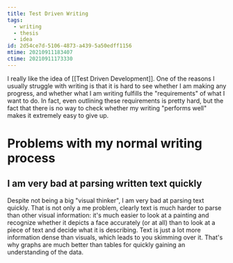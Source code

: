 ```yaml
---
title: Test Driven Writing
tags:
  - writing
  - thesis
  - idea
id: 2d54ce7d-5106-4873-a439-5a50edff1156
mtime: 20210911183407
ctime: 20210911173330
---
```


I really like the idea of [[Test Driven Development]].
One of the reasons I usually struggle with writing is that it is hard to see whether I am making any progress, and whether what I am writing fulfills the "requirements" of what I want to do. In fact, even outlining these requirements is pretty hard, but the fact that there is no way to check whether my writing "performs well" makes it extremely easy to give up.

# Problems with my normal writing process

## I am very bad at parsing written text quickly

Despite not being a big "visual thinker", I am very bad at parsing text quickly. That is not only a me problem, clearly text is much harder to parse than other visual information: it's much easier to look at a painting and recognize whether it depicts a face accurately (or at all) than to look at a piece of text and decide what it is describing.
Text is just a lot more information dense than visuals, which leads to you skimming over it. That's why graphs are much better than tables for quickly gaining an understanding of the data.
